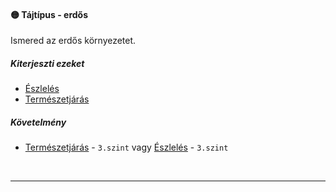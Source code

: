 #### 🟡 Tájtípus - erdős

Ismered az erdős környezetet.

##### Kiterjeszti ezeket

- [Észlelés](../kepzettsegek/eszleles.md)
- [Természetjárás](../kepzettsegek/termeszetjaras.md)

##### Követelmény

- [Természetjárás](../kepzettsegek/termeszetjaras.md) - `3.szint` vagy [Észlelés](../kepzettsegek/eszleles.md) - `3.szint`

<br />

---
